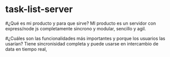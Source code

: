 # task-list-server

#¿Qué es mi producto y para que sirve? MI producto es un servidor con express/node js completamente sincrono y modular, sencillo y agil. 

#¿Cuáles son las funcionalidades más importantes y porque los usuarios las usarían? Tiene sincronisidad completa y puede usarse en intercambio de data en tiempo real, 
